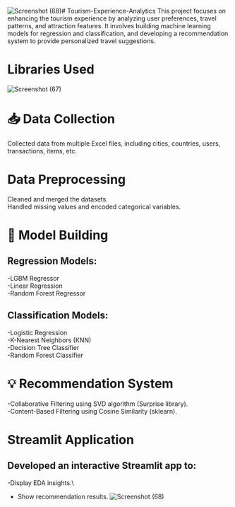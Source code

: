 ![Screenshot (68)](https://github.com/user-attachments/assets/94d17032-cc71-4511-b5c6-e40a76d44dd2)# Tourism-Experience-Analytics
This project focuses on enhancing the tourism experience by analyzing user preferences, travel patterns, and attraction features.
It involves building machine learning models for regression and classification, and developing a recommendation system to provide personalized travel suggestions.
# Libraries Used
![Screenshot (67)](https://github.com/user-attachments/assets/2f5a5bbb-933e-4a87-aead-5d314c5a15e5)
# 📥 Data Collection
Collected data from multiple Excel files, including cities, countries, users, transactions, items, etc.
# Data Preprocessing
Cleaned and merged the datasets.\
Handled missing values and encoded categorical variables.
# 🤖 Model Building
## Regression Models:
-LGBM Regressor\
-Linear Regression\
-Random Forest Regressor
## Classification Models:
-Logistic Regression\
-K-Nearest Neighbors (KNN)\
-Decision Tree Classifier\
-Random Forest Classifier
# 💡 Recommendation System
-Collaborative Filtering using SVD algorithm (Surprise library).\
-Content-Based Filtering using Cosine Similarity (sklearn).
# Streamlit Application
## Developed an interactive Streamlit app to:
-Display EDA insights.\
- Show recommendation results.
![Screenshot (68)](https://github.com/user-attachments/assets/564846e0-850b-4485-ba41-d55e84fcef01)

